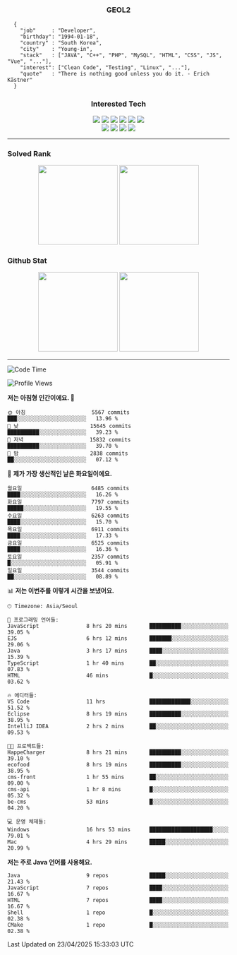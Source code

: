 <div align="center">

  ### GEOL2
</div>

```
  {
    "job"     : "Developer",
    "birthday": "1994-01-18",
    "country" : "South Korea",
    "city"    : "Young-in",
    "stack"   : ["JAVA", "C++", "PHP", "MySQL", "HTML", "CSS", "JS", "Vue", "..."],
    "interest": ["Clean Code", "Testing", "Linux", "..."], 
    "quote"   : "There is nothing good unless you do it. - Erich Kästner"
  }
  ```
  
<div align="center">
  
  ### Interested Tech
  
  <img src="https://img.shields.io/badge/Laravel-F05340?style=flat-square&logo=Laravel&logoColor=white">
  <img src="https://img.shields.io/badge/SpringBoot-6DB33F?style=flat-square&logo=SpringBoot&logoColor=white">
  <img src="https://img.shields.io/badge/-NestJs-ea2845?style=flat-square&logo=nestjs&logoColor=white">
  <img src="https://img.shields.io/badge/Express-000000?style=flat-square&logo=Express&logoColor=white">
  <img src="https://img.shields.io/badge/Three.js-000000?style=flat-square&logo=Three.js&logoColor=white">
  <img src="https://img.shields.io/badge/OpenAI-%23412991?style=flat-square&logo=openai&logoColor=white">
  <br>
  <img src="https://img.shields.io/badge/Java-ED8B00?style=flat-square&logo=openjdk&logoColor=white">
  <img src="https://img.shields.io/badge/JavaScript-F7DF1E?style=flat-square&logo=JavaScript&logoColor=black">
  <img src="https://img.shields.io/badge/TypeScript-007acc?style=flat-square&logo=TypeScript&logoColor=black">
  <img src="https://img.shields.io/badge/MySQL-4479A1?style=flat-square&logo=mysql&logoColor=white"><br>

</div>

------------

  ### Solved Rank
  
  <div align="center">
    <img height="180em" src="https://mazassumnida.wtf/api/v2/generate_badge?boj=geol2">
    <img height="180em" src="https://leetcard.jacoblin.cool/Geol2?theme=light&font=Gugi&border=0&radius=20">
  </div>
  
  ### Github Stat 
  <div align="center">
    <img height="180em" src="https://github-readme-stats-git-masterrstaa-rickstaa.vercel.app/api?username=geol2&show_icons=true&theme=dark">
    <img height="180em" src="https://github-readme-stats-git-masterrstaa-rickstaa.vercel.app/api/top-langs/?username=geol2&show_icons=true&hide=css,scss,html&layout=compact&theme=dark&count_private=true&langs_count=8">
  </div>
  
------------
<!--START_SECTION:waka-->
![Code Time](http://img.shields.io/badge/Code%20Time-4%2C097%20hrs%2022%20mins-blue)

![Profile Views](http://img.shields.io/badge/Profile%20Views-0-blue)

**저는 아침형 인간이에요. 🐤** 

```text
🌞 아침                     5567 commits        ███░░░░░░░░░░░░░░░░░░░░░░   13.96 % 
🌆 낮　                     15645 commits       ██████████░░░░░░░░░░░░░░░   39.23 % 
🌃 저녁                     15832 commits       ██████████░░░░░░░░░░░░░░░   39.70 % 
🌙 밤　                     2838 commits        ██░░░░░░░░░░░░░░░░░░░░░░░   07.12 % 
```
📅 **제가 가장 생산적인 날은 화요일이에요.** 

```text
월요일                      6485 commits        ████░░░░░░░░░░░░░░░░░░░░░   16.26 % 
화요일                      7797 commits        █████░░░░░░░░░░░░░░░░░░░░   19.55 % 
수요일                      6263 commits        ████░░░░░░░░░░░░░░░░░░░░░   15.70 % 
목요일                      6911 commits        ████░░░░░░░░░░░░░░░░░░░░░   17.33 % 
금요일                      6525 commits        ████░░░░░░░░░░░░░░░░░░░░░   16.36 % 
토요일                      2357 commits        █░░░░░░░░░░░░░░░░░░░░░░░░   05.91 % 
일요일                      3544 commits        ██░░░░░░░░░░░░░░░░░░░░░░░   08.89 % 
```


📊 **저는 이번주를 이렇게 시간을 보냈어요.** 

```text
🕑︎ Timezone: Asia/Seoul

💬 프로그래밍 언어들: 
JavaScript               8 hrs 20 mins       ██████████░░░░░░░░░░░░░░░   39.05 % 
EJS                      6 hrs 12 mins       ███████░░░░░░░░░░░░░░░░░░   29.06 % 
Java                     3 hrs 17 mins       ████░░░░░░░░░░░░░░░░░░░░░   15.39 % 
TypeScript               1 hr 40 mins        ██░░░░░░░░░░░░░░░░░░░░░░░   07.83 % 
HTML                     46 mins             █░░░░░░░░░░░░░░░░░░░░░░░░   03.62 % 

🔥 에디터들: 
VS Code                  11 hrs              █████████████░░░░░░░░░░░░   51.52 % 
Eclipse                  8 hrs 19 mins       ██████████░░░░░░░░░░░░░░░   38.95 % 
IntelliJ IDEA            2 hrs 2 mins        ██░░░░░░░░░░░░░░░░░░░░░░░   09.53 % 

🐱‍💻 프로젝트들: 
HappeCharger             8 hrs 21 mins       ██████████░░░░░░░░░░░░░░░   39.10 % 
ecofood                  8 hrs 19 mins       ██████████░░░░░░░░░░░░░░░   38.95 % 
cms-front                1 hr 55 mins        ██░░░░░░░░░░░░░░░░░░░░░░░   09.00 % 
cms-api                  1 hr 8 mins         █░░░░░░░░░░░░░░░░░░░░░░░░   05.32 % 
be-cms                   53 mins             █░░░░░░░░░░░░░░░░░░░░░░░░   04.20 % 

💻 운영 체제들: 
Windows                  16 hrs 53 mins      ████████████████████░░░░░   79.01 % 
Mac                      4 hrs 29 mins       █████░░░░░░░░░░░░░░░░░░░░   20.99 % 
```

**저는 주로 Java 언어를 사용해요.** 

```text
Java                     9 repos             █████░░░░░░░░░░░░░░░░░░░░   21.43 % 
JavaScript               7 repos             ████░░░░░░░░░░░░░░░░░░░░░   16.67 % 
HTML                     7 repos             ████░░░░░░░░░░░░░░░░░░░░░   16.67 % 
Shell                    1 repo              █░░░░░░░░░░░░░░░░░░░░░░░░   02.38 % 
CMake                    1 repo              █░░░░░░░░░░░░░░░░░░░░░░░░   02.38 % 
```




 Last Updated on 23/04/2025 15:33:03 UTC
<!--END_SECTION:waka-->

<div align="center">
  
  <!-- [![Hits](https://hits.seeyoufarm.com/api/count/incr/badge.svg?url=https%3A%2F%2Fgithub.com%2Fgeol2&count_bg=%2379C83D&title_bg=%23555555&icon=myspace.svg&icon_color=%23E7E7E7&title=hits&edge_flat=false)](https://hits.seeyoufarm.com) -->
  
</div>

<!--
**Geol2/Geol2** is a ✨ _special_ ✨ repository because its `README.md` (this file) appears on your GitHub profile.

Here are some ideas to get you started:
- 🔭 I’m currently working on ...
- 🌱 I’m currently learning ...
- 👯 I’m looking to collaborate on ...
- 🤔 I’m looking for help with ...
- 💬 Ask me about ...
- 📫 How to reach me: ...
- 😄 Pronouns: ...
- ⚡ Fun fact: ...
-->
